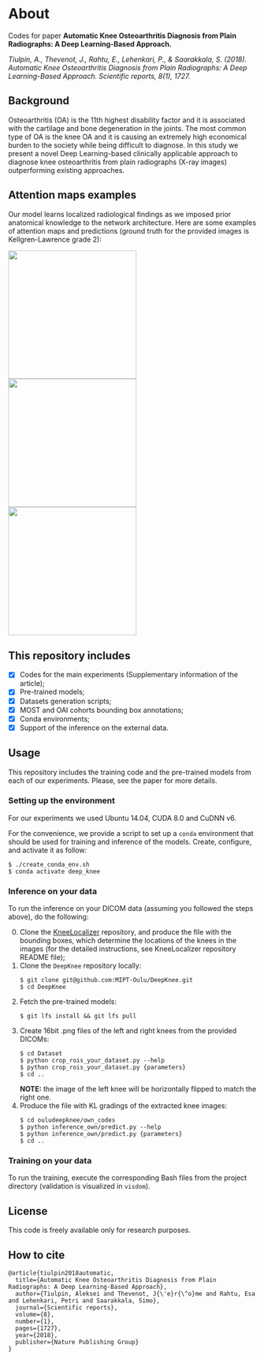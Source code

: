 # About
Codes for paper **Automatic Knee Osteoarthritis Diagnosis from Plain Radiographs: A Deep Learning-Based Approach.**

*Tiulpin, A., Thevenot, J., Rahtu, E., Lehenkari, P., & Saarakkala, S. (2018). Automatic Knee Osteoarthritis Diagnosis from Plain Radiographs: A Deep Learning-Based Approach. Scientific reports, 8(1), 1727.*

## Background
Osteoarthritis (OA) is the 11th highest disability factor and it is associated with the cartilage and bone degeneration in the joints. The most common type of OA is the knee OA and it is causing an extremely high economical burden to the society while being difficult to diagnose. In this study we present a novel Deep Learning-based clinically applicable approach to diagnose knee osteoarthritis from plain radiographs (X-ray images) outperforming existing approaches.

## Attention maps examples
Our model learns localized radiological findings as we imposed prior anatomical knowledge to the network architecture.
Here are some examples of attention maps and predictions (ground truth for the provided images is Kellgren-Lawrence grade 2):

<img src="https://github.com/lext/DeepKnee/blob/master/pics/15_2_R_1_1_1_3_1_0_own.jpg" width="260"/> <img src="https://github.com/lext/DeepKnee/blob/master/pics/235_2_R_3_3_0_0_1_1_own.jpg" width="260"/>  <img src="https://github.com/lext/DeepKnee/blob/master/pics/77_2_R_2_0_0_0_0_1_own.jpg" width="260"/>

## This repository includes

- [x] Codes for the main experiments (Supplementary information of the article);
- [x] Pre-trained models;
- [x] Datasets generation scripts;
- [x] MOST and OAI cohorts bounding box annotations;
- [x] Conda environments;
- [x] Support of the inference on the external data.

## Usage
This repository includes the training code and the pre-trained models from each of our experiments. Please, see the paper for more details.

### Setting up the environment
For our experiments we used Ubuntu 14.04, CUDA 8.0 and CuDNN v6.
 
For the convenience, we provide a script to set up a `conda` environment that should be used for training and inference of the models.
Create, configure, and activate it as follow:

```
$ ./create_conda_env.sh
$ conda activate deep_knee
```

### Inference on your data
To run the inference on your DICOM data (assuming you followed the steps above), do the following:

0. Clone the [KneeLocalizer](https://github.com/MIPT-Oulu/KneeLocalizer) repository, and produce 
the file with the bounding boxes, which determine the locations of the knees in the images
(for the detailed instructions, see KneeLocalizer repository README file);
1. Clone the `DeepKnee` repository locally:
    ```
    $ git clone git@github.com:MIPT-Oulu/DeepKnee.git
    $ cd DeepKnee
    ```
2. Fetch the pre-trained models:
    ```
    $ git lfs install && git lfs pull
    ```
3. Create 16bit .png files of the left and right knees from the provided DICOMs:
    ```
    $ cd Dataset 
    $ python crop_rois_your_dataset.py --help
    $ python crop_rois_your_dataset.py {parameters}
    $ cd ..
    ```
    **NOTE:** the image of the left knee will be horizontally flipped to match the right one.
4. Produce the file with KL gradings of the extracted knee images:
    ```
    $ cd ouludeepknee/own_codes
    $ python inference_own/predict.py --help
    $ python inference_own/predict.py {parameters}
    $ cd ..
    ```

### Training on your data
To run the training, execute the corresponding Bash files from the project directory 
(validation is visualized in `visdom`). 

## License
This code is freely available only for research purposes.

## How to cite
```
@article{tiulpin2018automatic,
  title={Automatic Knee Osteoarthritis Diagnosis from Plain Radiographs: A Deep Learning-Based Approach},
  author={Tiulpin, Aleksei and Thevenot, J{\'e}r{\^o}me and Rahtu, Esa and Lehenkari, Petri and Saarakkala, Simo},
  journal={Scientific reports},
  volume={8},
  number={1},
  pages={1727},
  year={2018},
  publisher={Nature Publishing Group}
}
```
